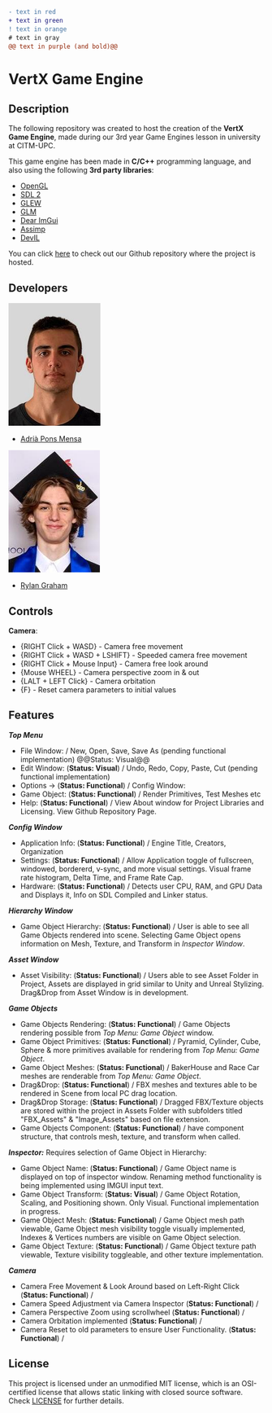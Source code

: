 ```diff
- text in red
+ text in green
! text in orange
# text in gray
@@ text in purple (and bold)@@
```

# VertX Game Engine

## Description

The following repository was created to host the creation of the **VertX Game Engine**, made during our 3rd year Game Engines lesson in university at CITM-UPC. 
 
This game engine has been made in **C/C++** programming language, and also using the following **3rd party libraries**:

- [OpenGL](https://www.opengl.org/)
- [SDL 2](https://www.libsdl.org/)
- [GLEW](https://glew.sourceforge.net/)
- [GLM](https://glm.g-truc.net/0.9.9/)
- [Dear ImGui](https://github.com/ocornut/imgui)
- [Assimp](https://assimp.org/)
- [DevIL](https://openil.sourceforge.net/)

You can click [here](https://github.com/CITM-UPC/VertX-Game-Engine) to check out our Github repository where the project is hosted.


## Developers

![](https://raw.githubusercontent.com/CITM-UPC/VertX-Game-Engine/main/TeamPhotos/adriapons.jpg)
 - [Adrià Pons Mensa](https://github.com/AdriaPm)
 
![](https://raw.githubusercontent.com/CITM-UPC/VertX-Game-Engine/main/TeamPhotos/rylangraham.jpg)
 - [Rylan Graham](https://github.com/RylanJGraham)


## Controls

**Camera**:
- {RIGHT Click + WASD} - Camera free movement
- {RIGHT Click + WASD + LSHIFT} - Speeded camera free movement
- {RIGHT Click + Mouse Input} - Camera free look around
- {Mouse WHEEL} - Camera perspective zoom in & out
- {LALT + LEFT Click} - Camera orbitation
- {F} - Reset camera parameters to initial values

## Features
***Top Menu***
- File Window:   / New, Open, Save, Save As (pending functional implementation) @@Status: Visual@@
- Edit Window:  (**Status: Visual**) / Undo, Redo, Copy, Paste, Cut (pending functional implementation)
- Options ->  (**Status: Functional**) / Config Window:
- Game Object: (**Status: Functional**) / Render Primitives, Test Meshes etc
- Help: (**Status: Functional**) / View About window for Project Libraries and Licensing. View Github Repository Page. 

***Config Window***
- Application Info: (**Status: Functional**) / Engine Title, Creators, Organization
- Settings: (**Status: Functional**) / Allow Application toggle of fullscreen, windowed, bordererd, v-sync, and more visual settings. Visual frame rate histogram, Delta Time, and Frame Rate Cap.
- Hardware: (**Status: Functional**) / Detects user CPU, RAM, and GPU Data and Displays it, Info on SDL Compiled and Linker status.

***Hierarchy Window***
- Game Object Hierarchy: (**Status: Functional**) / User is able to see all Game Objects rendered into scene. Selecting Game Object opens information on Mesh, Texture, and Transform in *Inspector Window*.

***Asset Window***
- Asset Visibility: (**Status: Functional**) / Users able to see Asset Folder in Project, Assets are displayed in grid similar to Unity and Unreal Stylizing. Drag&Drop from Asset Window is in development.

***Game Objects***
- Game Objects Rendering: (**Status: Functional**) / Game Objects rendering possible from *Top Menu: Game Object* window.
- Game Object Primitives: (**Status: Functional**) / Pyramid, Cylinder, Cube, Sphere & more primitives available for rendering from *Top Menu: Game Object*.
- Game Object Meshes: (**Status: Functional**) / BakerHouse and Race Car meshes are renderable from *Top Menu: Game Object*.
- Drag&Drop: (**Status: Functional**) / FBX meshes and textures able to be rendered in Scene from local PC drag location.
- Drag&Drop Storage: (**Status: Functional**) / Dragged FBX/Texture objects are stored within the project in Assets Folder with subfolders titled "FBX_Assets" & "Image_Assets" based on file extension.
- Game Objects Component: (**Status: Functional**) / have component structure, that controls mesh, texture, and transform when called.

***Inspector:*** 
Requires selection of Game Object in Hierarchy:
- Game Object Name: (**Status: Functional**) / Game Object name is displayed on top of inspector window. Renaming method functionality is being implemented using IMGUI input text.
- Game Object Transform: (**Status: Visual**) / Game Object Rotation, Scaling, and Positioning shown. Only Visual. Functional implementation in progress.
- Game Object Mesh: (**Status: Functional**) / Game Object mesh path viewable, Game Object mesh visibility toggle visually implemented, Indexes & Vertices numbers are visible on Game Object selection.
- Game Object Texture: (**Status: Functional**) / Game Object texture path viewable, Texture visibility toggleable, and other texture implementation.

***Camera***
- Camera Free Movement & Look Around based on Left-Right Click (**Status: Functional**) /
- Camera Speed Adjustment via Camera Inspector (**Status: Functional**) /
- Camera Perspective Zoom using scrollwheel (**Status: Functional**) /
- Camera Orbitation implemented (**Status: Functional**) /
- Camera Reset to old parameters to ensure User Functionality. (**Status: Functional**) /



## License

This project is licensed under an unmodified MIT license, which is an OSI-certified license that allows static linking with closed source software. Check [LICENSE](https://mit-license.org/) for further details.
